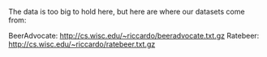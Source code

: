 The data is too big to hold here, but here are where our datasets come from:

BeerAdvocate: http://cs.wisc.edu/~riccardo/beeradvocate.txt.gz
Ratebeer:     http://cs.wisc.edu/~riccardo/ratebeer.txt.gz
